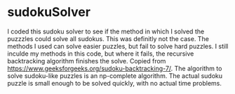 # sudokuSolver
I coded this sudoku solver to see if the method in which I solved the puzzzles could solve all sudokus. 
This was definitly not the case. The methods I used can solve easier puzzles, but fail to solve hard puzzles. 
I still inculde my methods in this code, but where it fails, the recursive backtracking algorithm finishes the solve. Copied from https://www.geeksforgeeks.org/sudoku-backtracking-7/. 
The algorithm to solve sudoku-like puzzles is an np-complete algorithm. The actual sudoku puzzle is small enough to be solved quickly, with no actual time problems. 
